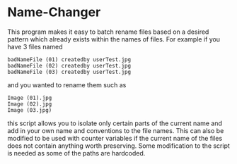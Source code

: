 # Name-Changer

This program makes it easy to batch rename files based on a desired pattern which already exists within the names of files. For example if you have 3 files named 

    badNameFile (01) createdby userTest.jpg
    badNameFile (02) createdby userTest.jpg
    badNameFile (03) createdby userTest.jpg

and you wanted to rename them such as 
    
    Image (01).jpg
    Image (02).jpg
    Image (03.jpg)
    
this script allows you to isolate only certain parts of the current name and add in your own name and conventions to the file names. This can also be modified to be used with counter variables if the current name of the files does not contain anything worth preserving. Some modification to the script is needed as some of the paths are hardcoded.  
